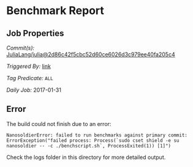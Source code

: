 # Benchmark Report

## Job Properties

*Commit(s):* [JuliaLang/julia@2d86c42f5cbc52d60ce6026d3c979ee40fa205c4](https://github.com/JuliaLang/julia/commit/2d86c42f5cbc52d60ce6026d3c979ee40fa205c4)

*Triggered By:* [link](https://github.com/JuliaLang/julia/commit/2d86c42f5cbc52d60ce6026d3c979ee40fa205c4#commitcomment-20674252)

*Tag Predicate:* `ALL`

*Daily Job:* 2017-01-31

## Error

The build could not finish due to an error:

```
NanosoldierError: failed to run benchmarks against primary commit: ErrorException("failed process: Process(`sudo cset shield -e su nanosoldier -- -c ./benchscript.sh`, ProcessExited(1)) [1]")
```

Check the logs folder in this directory for more detailed output.

